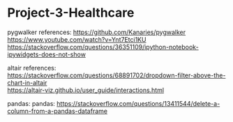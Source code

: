# Project-3-Healthcare
 

pygwalker references:
https://github.com/Kanaries/pygwalker <br>
https://www.youtube.com/watch?v=Ynt7Etci1KU <br>
https://stackoverflow.com/questions/36351109/ipython-notebook-ipywidgets-does-not-show <br>

altair references:
https://stackoverflow.com/questions/68891702/dropdown-filter-above-the-chart-in-altair <br>
https://altair-viz.github.io/user_guide/interactions.html

pandas: 
pandas: https://stackoverflow.com/questions/13411544/delete-a-column-from-a-pandas-dataframe

